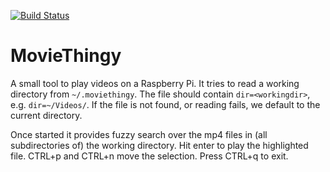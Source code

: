 [![Build Status](https://travis-ci.org/adrianN/MovieThingy.svg?branch=master)](https://travis-ci.org/adrianN/MovieThingy)

MovieThingy
===========

A small tool to play videos on a Raspberry Pi. It tries to read a working directory from `~/.moviethingy`. The file should contain `dir=<workingdir>`, e.g. `dir=~/Videos/`. If the file is not found, or reading fails, we default to the current directory.

Once started it provides fuzzy search over the mp4 files in (all subdirectories of) the working directory. Hit enter to play the highlighted file. CTRL+p and CTRL+n move the selection. Press CTRL+q to exit.


